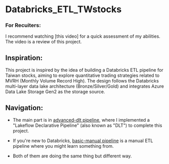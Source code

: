 # Databricks_ETL_TWstocks

### For Recuiters:
I recommend watching [this video] for a quick assessment of my abilities. The video is a review of this project.

## Inspiration:
This project is inspired by the idea of building a Databricks ETL pipeline for Taiwan stocks, aiming to explore quantitative trading strategies related to MVRH (Monthly Volume Record High). The design follows the Databricks multi-layer data lake architecture (Bronze/Silver/Gold) and integrates Azure Data Lake Storage Gen2 as the storage source.

## Navigation:
- The main part is in [advanced-dlt pipeline](./advanced-dlt%20pipeline), where I implemented a "Lakeflow Declarative Pipeline" (also known as "DLT") to complete this project.
- If you're new to Databricks, [basic-manual pipeline](./basic-manual%20pipeline) is a manual ETL pipeline where you might learn something from.

- Both of them are doing the same thing but different way.
